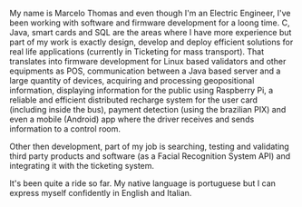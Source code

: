 My name is Marcelo Thomas and even though I'm an Electric Engineer, I've been working with software and firmware development for a loong time.
C, Java, smart cards and SQL are the areas where I have more experience but part of my work is exactly design, develop and deploy efficient solutions for real life applications (currently in Ticketing for mass transport). 
That translates into firmware development for Linux based validators and other equipments as POS, communication between a Java based server and a large quantity of devices, acquiring and processing geopositional information, displaying information for the public using Raspberry Pi, a reliable and efficient distributed recharge system for the user card (including inside the bus), payment detection (using the brazilian PIX) and even a mobile (Android) app where the driver receives and sends information to a control room.

Other then development, part of my job is searching, testing and validating third party products and software (as a Facial Recognition System API) and integrating it with the ticketing system.

It's been quite a ride so far. 
My native language is portuguese but I can express myself confidently in English and Italian.
